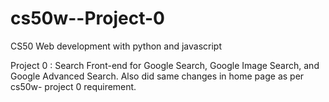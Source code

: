 # cs50w--Project-0
CS50 Web development with python and javascript

Project 0 : Search
Front-end for Google Search, Google Image Search, and Google Advanced Search.
Also did same changes in home page as per cs50w- project 0 requirement.
